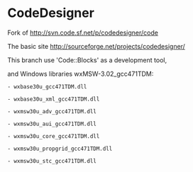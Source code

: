 # CodeDesigner
Fork of http://svn.code.sf.net/p/codedesigner/code

The basic site http://sourceforge.net/projects/codedesigner/

This branch use 'Code::Blocks' as a development tool,

and Windows libraries wxMSW-3.02_gcc471TDM:

    - wxbase30u_gcc471TDM.dll

    - wxbase30u_xml_gcc471TDM.dll

    - wxmsw30u_adv_gcc471TDM.dll

    - wxmsw30u_aui_gcc471TDM.dll

    - wxmsw30u_core_gcc471TDM.dll

    - wxmsw30u_propgrid_gcc471TDM.dll

    - wxmsw30u_stc_gcc471TDM.dll


